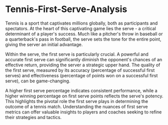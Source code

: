 # Tennis-First-Serve-Analysis

Tennis is a sport that captivates millions globally, both as participants and spectators. At the heart of this captivating game lies the serve - a critical determinant of a player's success. Much like a pitcher's throw in baseball or a quarterback's pass in football, the serve sets the tone for the entire point, giving the server an initial advantage.

Within the serve, the first serve is particularly crucial. A powerful and accurate first serve can significantly diminish the opponent's chances of an effective return, providing the server a strategic upper hand. The quality of the first serve, measured by its accuracy (percentage of successful first serves) and effectiveness (percentage of points won on a successful first serve), can be game-changing. 

A higher first serve percentage indicates consistent performance, while a higher winning percentage on first serve points reflects the serve's potency.
This highlights the pivotal role the first serve plays in determining the outcome of a tennis match. Understanding the nuances of first serve metrics can offer valuable insights to players and coaches seeking to refine their strategies and tactics.
